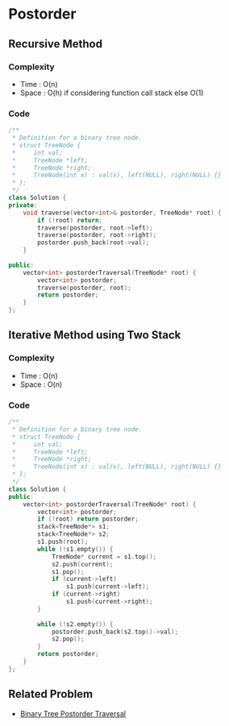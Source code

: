 # Postorder

## Recursive Method

### Complexity

- Time : O(n)
- Space : O(h) if considering function call stack else O(1)

### Code

```c++
/**
 * Definition for a binary tree node.
 * struct TreeNode {
 *     int val;
 *     TreeNode *left;
 *     TreeNode *right;
 *     TreeNode(int x) : val(x), left(NULL), right(NULL) {}
 * };
 */
class Solution {
private:
    void traverse(vector<int>& postorder, TreeNode* root) {
        if (!root) return;
        traverse(postorder, root->left);
        traverse(postorder, root->right);
        postorder.push_back(root->val);
    }
    
public:
    vector<int> postorderTraversal(TreeNode* root) {
        vector<int> postorder;
        traverse(postorder, root);
        return postorder;
    }
};
```



## Iterative Method using Two Stack

### Complexity

- Time : O(n)
- Space : O(n)

### Code

```c++
/**
 * Definition for a binary tree node.
 * struct TreeNode {
 *     int val;
 *     TreeNode *left;
 *     TreeNode *right;
 *     TreeNode(int x) : val(x), left(NULL), right(NULL) {}
 * };
 */
class Solution {
public:
    vector<int> postorderTraversal(TreeNode* root) {
        vector<int> postorder;
        if (!root) return postorder;
        stack<TreeNode*> s1;
        stack<TreeNode*> s2;      
        s1.push(root);
        while (!s1.empty()) {
            TreeNode* current = s1.top();
            s2.push(current);
            s1.pop();
            if (current->left)
                s1.push(current->left);
            if (current->right)
                s1.push(current->right);
        }
        
        while (!s2.empty()) {
            postorder.push_back(s2.top()->val);
            s2.pop();
        }
        return postorder;
    }
};
```



## Related Problem

- [Binary Tree Postorder Traversal](https://leetcode.com/problems/binary-tree-postorder-traversal)